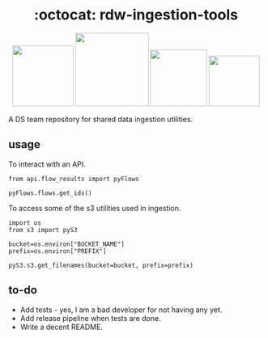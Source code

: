 <h1 align="center">
  :octocat: rdw-ingestion-tools
</h1>

<div align="center">
  <p>
    <img src="https://github.com/praekeltfoundation/rdw-ingestion-tools/workflows/lint/badge.svg" width="120" />
    <img src="https://github.com/praekeltfoundation/rdw-ingestion-tools/workflows/release/badge.svg" width="145" />
    <img src="https://img.shields.io/badge/version-0.2.2-orange" width="112" />
    <img src="https://img.shields.io/badge/license-MIT-blue" width="100" />
  </p>
</div>


A DS team repository for shared data ingestion utilities. 

## usage

To interact with an API.

```
from api.flow_results import pyFlows

pyFlows.flows.get_ids()
```

To access some of the s3 utilities used in ingestion. 

```
import os
from s3 import pyS3

bucket=os.environ["BUCKET_NAME"]
prefix=os.environ["PREFIX"]

pyS3.s3.get_filenames(bucket=bucket, prefix=prefix)
```

## to-do

- Add tests - yes, I am a bad developer for not having any yet.
- Add release pipeline when tests are done.
- Write a decent README. 
